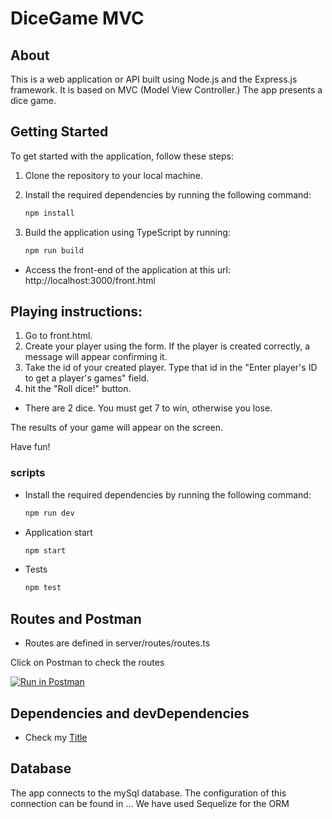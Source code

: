 # DiceGame MVC

## About

This is a web application or API built using Node.js and the Express.js framework. It is based on MVC (Model View Controller.) The app presents a dice game.


## Getting Started

To get started with the application, follow these steps:

1. Clone the repository to your local machine.

2. Install the required dependencies by running the following command:

   ```bash
   npm install

3. Build the application using TypeScript by running:

   ```bash
   npm run build

- Access the front-end of the application at this url: http://localhost:3000/front.html


## Playing instructions:

1. Go to front.html. 
2. Create your player using the form. If the player is created correctly, a message will appear confirming it. 
3. Take the id of your created player. Type that id in the "Enter player's ID to get a player's games" field.
4. hit the "Roll dice!" button.

- There are 2 dice. You must get 7 to win, otherwise you lose.

The results of your game will appear on the screen.

Have fun!


### scripts

- Install the required dependencies by running the following command:

   ```bash
   npm run dev

- Application start

   ```bash
   npm start

- Tests

   ```bash
   npm test


## Routes and Postman

- Routes are defined in server/routes/routes.ts

Click on Postman to check the routes

[![Run in Postman](https://run.pstmn.io/button.svg)](https://god.gw.postman.com/run-collection/28879225-1a4ccfc6-a9ec-4398-beb8-3a576ae5434c?action=collection%2Ffork&source=rip_markdown&collection-url=entityId%3D28879225-1a4ccfc6-a9ec-4398-beb8-3a576ae5434c%26entityType%3Dcollection%26workspaceId%3D95d075ca-e1a3-4de4-8633-32a48a8e4f1d)


## Dependencies and devDependencies

- Check my [Title](package.json)


## Database

The app connects to the mySql database. The configuration of this connection can be found in ... We have used Sequelize for the ORM